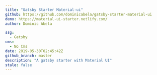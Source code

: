 ```yaml
---
title: "Gatsby Starter Material-ui"
github: https://github.com/dominicabela/gatsby-starter-material-ui
demo: https://material-ui-starter.netlify.com/
author: Dominic Abela

ssg:
  - Gatsby
cms:
  - No Cms
date: 2019-05-30T02:45:42Z
github_branch: master
description: "A gatsby starter with Material UI"
stale: false
---
```

